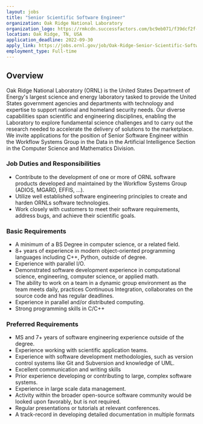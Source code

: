 ```yaml
---
layout: jobs
title: "Senior Scientific Software Engineer"
organization: Oak Ridge National Laboratory
organization_logo: https://rmkcdn.successfactors.com/bc9eb071/f39dcf2f-8a25-41be-9f40-6.png
location: Oak Ridge, TN, USA
application_deadline: 2022-09-30
apply_link: https://jobs.ornl.gov/job/Oak-Ridge-Senior-Scientific-Software-Engineer-TN-37922/884527800/
employment_type: Full-time
---
```


## Overview

Oak Ridge National Laboratory (ORNL) is the United States Department of Energy's largest science and energy laboratory tasked to provide the United States government agencies and departments with technology and expertise to support national and homeland security needs. Our diverse capabilities span scientific and engineering disciplines, enabling the Laboratory to explore fundamental science challenges and to carry out the research needed to accelerate the delivery of solutions to the marketplace. We invite applications for the position of Senior Software Engineer within the Workflow Systems Group in the Data in the Artificial Intelligence Section in the Computer Science and Mathematics Division.


### Job Duties and Responsibilities

- Contribute to the development of one or more of ORNL software products developed and maintained by the Workflow Systems Group (ADIOS, MGARD, EFFIS, …).
- Utilize well established software engineering principles to create and harden ORNLs software technologies.
- Work closely with customers to meet their software requirements, address bugs, and achieve their scientific goals.

### Basic Requirements

- A minimum of a BS Degree in computer science, or a related field.
- 8+ years of experience in modern object-oriented programming languages including C++, Python, outside of degree.
- Experience with parallel I/O.
- Demonstrated software development experience in computational science, engineering, computer science, or applied math.
- The ability to work on a team in a dynamic group environment as the team meets daily, practices Continuous Integration, collaborates on the source code and has regular deadlines.
- Experience in parallel and/or distributed computing.
- Strong programming skills in C/C++

### Preferred Requirements

- MS and 7+ years of software engineering experience outside of the degree.
- Experience working with scientific application teams.
- Experience with software development methodologies, such as version control systems like Git and Subversion and knowledge of UML.
- Excellent communication and writing skills
- Prior experience developing or contributing to large, complex software systems.
- Experience in large scale data management.
- Activity within the broader open-source software community would be looked upon favorably, but is not required.
- Regular presentations or tutorials at relevant conferences.
- A track-record in developing detailed documentation in multiple formats
